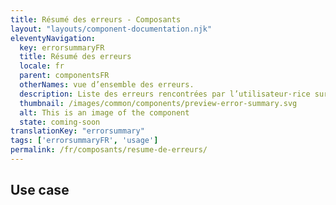 ```yaml
---
title: Résumé des erreurs - Composants
layout: "layouts/component-documentation.njk"
eleventyNavigation:
  key: errorsummaryFR
  title: Résumé des erreurs
  locale: fr
  parent: componentsFR
  otherNames: vue d’ensemble des erreurs.
  description: Liste des erreurs rencontrées par l’utilisateur·rice sur une page ou dans le cadre d’un flux.
  thumbnail: /images/common/components/preview-error-summary.svg
  alt: This is an image of the component
  state: coming-soon
translationKey: "errorsummary"
tags: ['errorsummaryFR', 'usage']
permalink: /fr/composants/resume-de-erreurs/
---
```


## Use case
